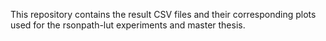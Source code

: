 This repository contains the result CSV files and their corresponding plots used for the rsonpath-lut experiments
and master thesis.